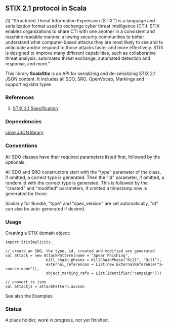 ## STIX 2.1 protocol in Scala

[1] "Structured Threat Information Expression (STIX™) is a language and serialization format used to exchange cyber threat intelligence (CTI). STIX enables organizations to share CTI with one another in a consistent and machine readable manner, allowing security communities to better understand what computer-based attacks they are most likely to see and to anticipate and/or respond to those attacks faster and more effectively. STIX is designed to improve many different capabilities, such as collaborative threat analysis, automated threat exchange, automated detection and response, and more."

This library **ScalaStix** is an API for serializing and de-serializing STIX 2.1 JSON content.
It includes all SDO, SRO, OpenVocab, Markings and supporting data types

### References
 
1) [STIX 2.1 Specification](https://docs.google.com/document/d/1yvqWaPPnPW-2NiVCLqzRszcx91ffMowfT5MmE9Nsy_w/edit)
   

### Dependencies

 [circe JSON library](https://github.com/circe/circe)
 
 
### Conventions

All SDO classes have their required parameters listed first, followed by the optionals. 

All SDO and SRO constructors start with the "type" parameter of the class, if omitted, a correct type is generated. 
Then the "id" parameter, if omitted, a random id with the correct type is generated.
 This is followed by the "created" and "modified" parameters, if omitted a timestamp now is generated for those.
 
Similarly for Bundle, "type" and "spec_version" are set automatically, "id" can also be auto-generated if desired.  
 
### Usage
                         
Creating a STIX domain object:

    import StixImplicits._
    
    // create an SDO, the type, id, created and modified are generated
    val attack = new AttackPattern(name = "Spear Phishing",
                      kill_chain_phases = KillChainPhase("Kill", "Bill"),
                      external_references = List(new ExternalReference("a-source-name")),
                      object_marking_refs = List(Identifier("campaign")))
                      
    // convert to json
    val attackjs = attackPattern.asJson
                      
                      
 
 See also the Examples.
 
### Status

A place holder, work in progress, not yet finished.
